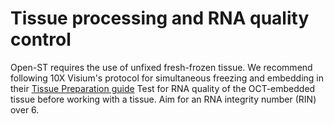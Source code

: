 # Tissue processing and RNA quality control 

Open-ST requires the use of unfixed fresh-frozen tissue. We recommend following 10X Visium's protocol for simultaneous freezing and embedding in their [Tissue Preparation guide](https://cdn.10xgenomics.com/image/upload/v1695417744/support-documents/CG000240_Demonstrated_Protocol_VisiumSpatialProtocols_TissuePreparationGuide_RevE.pdf)
Test for RNA quality of the OCT-embedded tissue before working with a tissue. Aim for an RNA integrity number (RIN) over 6. 